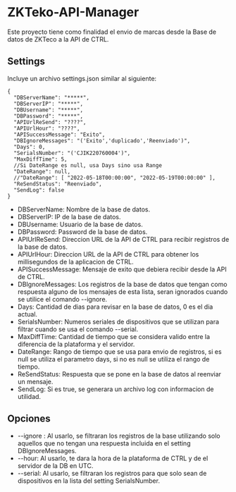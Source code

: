 ﻿# ZKTeko-API-Manager

Este proyecto tiene como finalidad el envio de marcas desde la Base de datos de ZKTeco a la API de CTRL.

## Settings

Incluye un archivo settings.json similar al siguiente:

```
{
  "DBServerName": "*****",
  "DBServerIP": "*****",
  "DBUsername": "*****",
  "DBPassword": "*****",
  "APIUrlReSend": "????",
  "APIUrlHour": "????",
  "APISuccessMessage": "Exito",
  "DBIgnoreMessages": "('Exito','duplicado','Reenviado')",
  "Days": 0,
  "SerialsNumber": "('CJIK220760004')",
  "MaxDiffTime": 5,
  //Si DateRange es null, usa Days sino usa Range
  "DateRange": null,
  //"DateRange": [ "2022-05-18T00:00:00", "2022-05-19T00:00:00" ],
  "ReSendStatus": "Reenviado",
  "SendLog": false
}
```
  
- DBServerName: Nombre de la base de datos.
- DBServerIP: IP de la base de datos.
- DBUsername: Usuario de la base de datos.
- DBPassword: Password de la base de datos.
- APIUrlReSend: Direccion URL de la API de CTRL para recibir registros de la base de datos.
- APIUrlHour: Direccion URL de la API de CTRL para obtener los millisegundos de la aplicacion de CTRL.
- APISuccessMessage: Mensaje de exito que debiera recibir desde la API de CTRL.
- DBIgnoreMessages: Los registros de la base de datos que tengan como respuesta alguno de los mensajes de esta lista, seran ignorados cuando se utilice el comando --ignore.
- Days: Cantidad de dias para revisar en la base de datos, 0 es el dia actual.
- SerialsNumber: Numeros seriales de dispositivos que se utilizan para filtrar cuando se usa el comando --serial.
- MaxDiffTime: Cantidad de tiempo que se considera valido entre la diferencia de la plataforma y el servidor.
- DateRange: Rango de tiempo que se usa para envio de registros, si es null se utiliza el parametro days, si no es null se utiliza el rango de tiempo.
- ReSendStatus: Respuesta que se pone en la base de datos al reenviar un mensaje.
- SendLog: Si es true, se generara un archivo log con informacion de utilidad.

## Opciones

- --ignore : Al usarlo, se filtraran los registros de la base utilizando solo aquellos que no tengan una respuesta incluida en el setting DBIgnoreMessages.
- --hour: Al usarlo, te dara la hora de la plataforma de CTRL y de el servidor de la DB en UTC.
- --serial: Al usarlo, se filtraran los registros para que solo sean de dispositivos en la lista del setting SerialsNumber.
